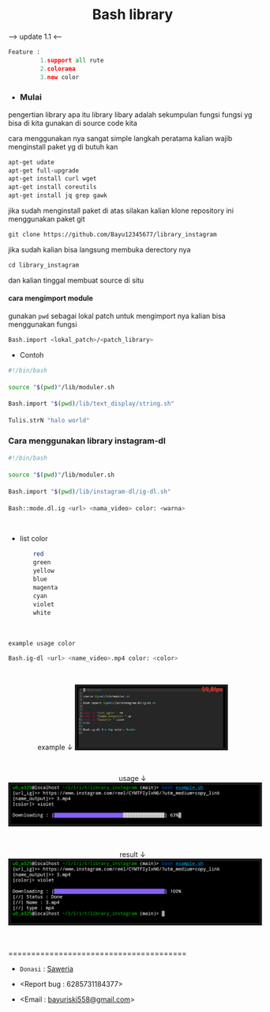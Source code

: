 <h1 align="center">
  Bash library
</h1></div>

-->
     update 1.1
<--

```python
Feature :
         1.support all rute
         2.colorama
         3.new color
```


- ### Mulai

pengertian library apa itu library libary adalah sekumpulan fungsi fungsi
yg bisa di kita gunakan di source code kita

cara menggunakan nya sangat simple
langkah peratama kalian wajib menginstall paket yg di butuh kan

```bash
apt-get udate
apt-get full-upgrade
apt-get install curl wget
apt-get install coreutils
apt-get install jq grep gawk
```

jika sudah menginstall paket di atas silakan kalian klone repository ini
menggunakan paket git
```perl
git clone https://github.com/Bayu12345677/library_instagram
```
jika sudah kalian bisa langsung membuka derectory nya
```php
cd library_instagram
```

dan kalian tinggal membuat source di situ

#### cara mengimport module

gunakan `pwd` sebagai lokal patch
untuk mengimport nya kalian bisa menggunakan fungsi
```bash
Bash.import <lokal_patch>/<patch_library>
```

- Contoh
```bash
#!/bin/bash

source "$(pwd)"/lib/moduler.sh

Bash.import "$(pwd)/lib/text_display/string.sh"

Tulis.strN "halo world"
```

### Cara menggunakan library instagram-dl
```bash
#!/bin/bash

source "$(pwd)"/lib/moduler.sh

Bash.import "$(pwd)/lib/instagram-dl/ig-dl.sh"

Bash::mode.dl.ig <url> <nama_video> color: <warna>
```
<br>

- list color
```bash
       red
       green
       yellow
       blue
       magenta
       cyan
       violet
       white
```
<br>

`example usage color`
```bash
Bash.ig-dl <url> <name_video>.mp4 color: <color>
```
<br>
<body>
<p align="center">example ↓
  <img src="https://github.com/Bayu12345677/library_instagram/blob/main/img/Screenshot_20220108-123133~2.png" heigth="15" width="300" alt="logo" border="5">
</p><br>
<p align="center">usage ↓
 <img src="https://github.com/Bayu12345677/library_instagram/blob/main/img/Screenshot_20220108-124727~2.png" width="700" alt="logo" border="5">
</p><br>
<p align="center">result ↓
  <img src="https://github.com/Bayu12345677/library_instagram/blob/main/img/Screenshot_20220108-125103~2.png" with="700" alt="logo" border="5">
</p><br>
</body>

=======================================<br>

- `Donasi` : [Saweria](https://saweria.co/Polygon)

- <Report bug : 6285731184377>
- <Email : bayuriski558@gmail.com>
